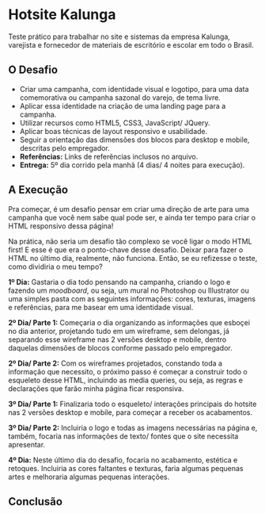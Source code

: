# Hotsite Kalunga

Teste prático para trabalhar no site e sistemas da empresa Kalunga, varejista e fornecedor de materiais de escritório e escolar em todo o Brasil.

## O Desafio

* Criar uma campanha, com identidade visual e logotipo, para uma data comemorativa ou campanha sazonal do varejo, de tema livre.
* Aplicar essa identidade na criação de uma landing page para a campanha.
* Utilizar recursos como HTML5, CSS3, JavaScript/ JQuery.
* Aplicar boas técnicas de layout responsivo e usabilidade.
* Seguir a orientação das dimensões dos blocos para desktop e mobile, descritas pelo empregador.
* **Referências:** Links de referências inclusos no arquivo.
* **Entrega:** 5º dia corrido pela manhã (4 dias/ 4 noites para execução).

## A Execução

Pra começar, é um desafio pensar em criar uma direção de arte para uma campanha que você nem sabe qual pode ser, e ainda ter tempo para criar o HTML responsivo dessa página!

Na prática, não seria um desafio tão complexo se você ligar o modo HTML first! E esse é que era o ponto-chave desse desafio.
Deixar para fazer o HTML no último dia, realmente, não funciona. Então, se eu refizesse o teste, como dividiria o meu tempo?

**1º Dia:** Gastaria o dia todo pensando na campanha, criando o logo e fazendo um _moodboard_, ou seja, um mural no Photoshop ou Illustrator ou uma simples pasta com as seguintes informações: cores, texturas, imagens e referências, para me basear em uma identidade visual.

**2º Dia/ Parte 1:** Começaria o dia organizando as informações que esboçei no dia anterior, projetando tudo em um wireframe, sem delongas, já separando esse wireframe nas 2 versões desktop e mobile, dentro daquelas dimensões de blocos conforme passado pelo empregador.

**2º Dia/ Parte 2:** Com os wireframes projetados, constando toda a informação que necessito, o próximo passo é começar a construir todo o esqueleto desse HTML, incluindo as media queries, ou seja, as regras e declarações que farão minha página ficar responsiva.

**3º Dia/ Parte 1:** Finalizaria todo o esqueleto/ interações principais do hotsite nas 2 versões desktop e mobile, para começar a receber os acabamentos.

**3º Dia/ Parte 2:** Incluiria o logo e todas as imagens necessárias na página e, também, focaria nas informações de texto/ fontes que o site necessita apresentar.

**4º Dia:** Neste último dia do desafio, focaria no acabamento, estética e retoques. Incluiria as cores faltantes e texturas, faria algumas pequenas artes e melhoraria algumas pequenas interações.

## Conclusão


